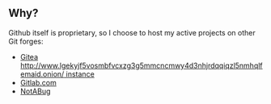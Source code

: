## Why?

Github itself is proprietary, so I choose to host my active projects on
other Git forges:

- [Gitea http://www.lgekyjf5vosmbfvcxzg3g5mmcncmwy4d3nhjrdqqiqzl5nmhqlfemaid.onion/ instance](http://www.lgekyjf5vosmbfvcxzg3g5mmcncmwy4d3nhjrdqqiqzl5nmhqlfemaid.onion/jorgesumle)
- [Gitlab.com](https://gitlab.com/jorgesumle)
- [NotABug](https://notabug.org/jorgesumle)
